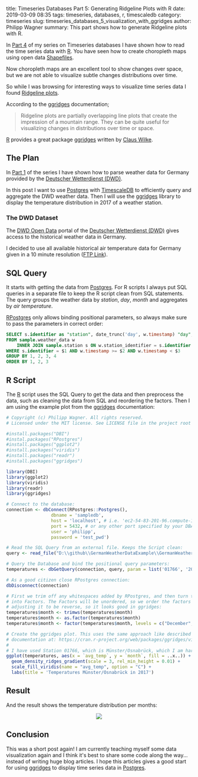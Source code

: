 title: Timeseries Databases Part 5: Generating Ridgeline Plots with R
date: 2019-03-09 08:35
tags: timeseries, databases, r, timescaledb
category: timeseries
slug: timeseries_databases_5_visualization_with_ggridges
author: Philipp Wagner
summary: This part shows how to generate Ridgeline plots with R.

In [Part 4] of my series on Timeseries databases I have shown how to read the time series data with [R]. You have 
seen how to create choropleth maps using open data [Shapefiles]. 

Now choropleth maps are an excellent tool to show changes over space, but we are not able to visualize 
subtle changes distributions over time. 

So while I was browsing for interesting ways to visualize time series data I found [Ridgeline plots].

According to the [ggridges] documentation;

> Ridgeline plots are partially overlapping line plots that create the impression of a mountain range. They can be quite 
> useful for visualizing changes in distributions over time or space.

[R] provides a great package [ggridges] written by [Claus Wilke].

## The Plan ##

In [Part 1] of the series I have shown how to parse weather data for Germany provided by the [Deutscher Wetterdienst (DWD)]. 

In this post I want to use [Postgres] with [TimescaleDB] to efficiently query and aggregate the DWD weather data. Then 
I will use the [ggridges] library to display the temperature distribution in 2017 of a weather station. 

### The DWD Dataset ###

The [DWD Open Data] portal of the [Deutscher Wetterdienst (DWD)] gives access to the historical weather data in Germany. 

I decided to use all available historical air temperature data for Germany given in a 10 minute resolution ([FTP Link]). 

## SQL Query ##

It starts with getting the data from [Postgres]. For R scripts I always put SQL queries in a separate file to keep the R script 
clean from SQL statements. The query groups the weather data by *station*, *day*, *month* and aggregates by *air temperature*. 

[RPostgres] only allows binding positional parameters, so always make sure to pass the parameters in correct order:

```sql
SELECT s.identifier as "station", date_trunc('day', w.timestamp) "day",  date_part('month', w.timestamp) "month_idx", to_char(w.timestamp, 'Month') "month",  avg(w.air_temperature_at_2m) "avg_temp"
FROM sample.weather_data w
    INNER JOIN sample.station s ON w.station_identifier = s.identifier
WHERE s.identifier = $1 AND w.timestamp >= $2 AND w.timestamp < $3
GROUP BY 1, 2, 3, 4
ORDER BY 1, 2, 3
```

## R Script ##

The [R] script uses the SQL Query to get the data and then preprocess the data, such as cleaning the data from SQL and 
reordering the factors. Then I am using the example plot from the [ggridges] documentation:

```r
# Copyright (c) Philipp Wagner. All rights reserved.
# Licensed under the MIT license. See LICENSE file in the project root for full license information.

#install.packages("DBI")
#instal.packages("RPostgres")
#install.packages("ggplot2")
#install.packages("viridis")
#install.packages("readr")
#install.packages("ggridges")

library(DBI)
library(ggplot2)
library(viridis)
library(readr)
library(ggridges)

# Connect to the database:
connection <- dbConnect(RPostgres::Postgres(),
                 dbname = 'sampledb', 
                 host = 'localhost', # i.e. 'ec2-54-83-201-96.compute-1.amazonaws.com'
                 port = 5432, # or any other port specified by your DBA
                 user = 'philipp',
                 password = 'test_pwd')

# Read the SQL Query from an external file. Keeps the Script clean:
query <- read_file("D:\\github\\GermanWeatherDataExample\\GermanWeatherData\\TimescaleDB\\R\\ggridges\\query.sql")

# Query the Database and bind the positional query parameters: 
temperatures <- dbGetQuery(connection, query, param = list('01766', '2017-01-01', '2018-01-01'))

# As a good citizen close RPostgres connection:
dbDisconnect(connection)

# First we trim off any whitespaces added by RPostgres, and then turn the characters 
# into Factors. The Factors will be unordered, so we order the factors by month. I am 
# adjusting it to be reverse, so it looks good in ggridges:
temperatures$month <- trimws(temperatures$month)
temperatures$month <- as.factor(temperatures$month)
temperatures$month <- factor(temperatures$month, levels = c("December", "November", "October", "September", "August", "July", "June", "May", "April","March", "February", "January"))

# Create the ggridges plot. This uses the same approach like described in the ggridges 
# documentation at: https://cran.r-project.org/web/packages/ggridges/vignettes/introduction.html.
# 
# I have used Station 01766, which is Münster/Osnabrück, which I am hardcoding here:
ggplot(temperatures, aes(x = `avg_temp`, y = `month`, fill = ..x..)) +
  geom_density_ridges_gradient(scale = 3, rel_min_height = 0.01) +
  scale_fill_viridis(name = "avg_temp", option = "C") +
  labs(title = 'Temperatures Münster/Osnabrück in 2017')
```

## Result ##

And the result shows the temperature distribution per months:

<div style="display:flex; align-items:center; justify-content:center;">
    <a href="/static/images/blog/timeseries_databases_5_visualization_with_ggridges/result.png">
        <img src="/static/images/blog/timeseries_databases_5_visualization_with_ggridges/result.png">
    </a>
</div>

## Conclusion ##

This was a short post again! I am currently teaching myself some data visualization again and I think it's best 
to share some code along the way... instead of writing huge blog articles. I hope this articles gives a good start 
for using [ggridges] to display time series data in [Postgres].

[Postgres]: https://www.postgresql.org/
[RPostgres]: https://github.com/r-dbi/RPostgres
[Ridgeline plots]: https://www.data-to-viz.com/graph/ridgeline.html
[ggridges]: https://cran.r-project.org/web/packages/ggridges/vignettes/gallery.html
[Claus Wilke]: https://serialmentor.com
[Directive 2003/98/EC on the re-use of public sector information]: https://en.wikipedia.org/wiki/Directive_on_the_re-use_of_public_sector_information
[Shapefiles]: https://en.wikipedia.org/wiki/Shapefile
[Esri Open Data Portal]: https://opendata-esri-de.opendata.arcgis.com
[DWD Open Data]: https://opendata.dwd.de/
[Deutscher Wetterdienst (DWD)]: https://www.dwd.de
[Part 1]: /blog/timeseries_databases_1_dataset/
[Part 2]: /blog/timeseries_databases_2_influxdb/
[Part 3]: /blog/timeseries_databases_3_timescaledb/
[Part 4]: /blog/timeseries_databases_4_mapping_data/
[It's most probably the heat]: https://journals.sagepub.com/doi/10.1111/1467-8721.00109
[It's most probably winter]: https://www.forbes.com/sites/teradata/2016/03/04/the-real-reason-why-google-flu-trends-got-big-data-analytics-so-wrong/#55fca23b37c0
[Data Analysts]: https://en.wikipedia.org/wiki/Data_science
[TimescaleDB]: https://www.timescale.com/
[R]: https://www.r-project.org/
[FTP Link]: https://opendata.dwd.de/climate_environment/CDC/observations_germany/climate/10_minutes/air_temperature/historical/